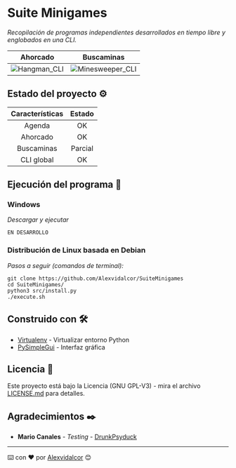# Suite Minigames

_Recopilación de programas independientes desarrollados en tiempo libre y englobados en una CLI._

Ahorcado         |  Buscaminas
:-------------------------:|:-------------------------:
![Hangman_CLI](https://github.com/Alexvidalcor/SuiteMinigames/blob/main/input/SuiteImgReadme.png?raw=true)  |  ![Minesweeper_CLI](https://raw.githubusercontent.com/Alexvidalcor/SuiteMinigames/main/input/SuiteImgReadme_2.png)

## Estado del proyecto ⚙️

Características         |  Estado
:-------------------------:|:-------------------------:
Agenda  |  OK
Ahorcado  |  OK
Buscaminas  |  Parcial
CLI global | OK


## Ejecución del programa 🚀

### Windows 

_Descargar y ejecutar_

```
EN DESARROLLO
```

### Distribución de Linux basada en Debian 

_Pasos a seguir (comandos de terminal):_

```
git clone https://github.com/Alexvidalcor/SuiteMinigames
cd SuiteMinigames/
python3 src/install.py
./execute.sh
```

## Construido con 🛠️

* [Virtualenv](https://virtualenv.pypa.io/en/latest/) - Virtualizar entorno Python
* [PySimpleGui](https://pysimplegui.readthedocs.io/en/latest/) - Interfaz gráfica


## Licencia 📄

Este proyecto está bajo la Licencia (GNU GPL-V3) - mira el archivo [LICENSE.md](LICENSE.md) para detalles.


## Agradecimientos ✒️

* **Mario Canales** - *Testing* - [DrunkPsyduck](https://github.com/DrunkPsyduck)


---
⌨️ con ❤️ por [Alexvidalcor](https://github.com/Alexvidalcor) 😊
